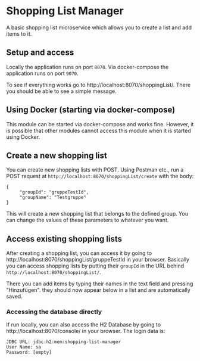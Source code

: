 # Shopping List Manager
A basic shopping list microservice which allows you to create a list and add items to it.

## Setup and access
Locally the application runs on port `8070`.
Via docker-compose the application runs on port `9070`.

To see if everything works go to http://localhost:8070/shoppingList/.
There you should be able to see a simple message.

## Using Docker (starting via docker-compose)
This module can be started via docker-compose and works fine.
However, it is possible that other modules cannot access this module when it is
started using Docker.

## Create a new shopping list
You can create new shopping lists with POST.
Using Postman etc., run a POST request at `http://localhost:8070/shoppingList/create` with the body:
```
{
     "groupId": "gruppeTestId",
     "groupName": "Testgruppe"
}
```
 This will create a new shopping list that belongs to the defined group.
 You can change the values of these parameters to whatever you want.
 
 ## Access existing shopping lists
 After creating a shopping list, you can access it by going to http://localhost:8070/shoppingList/gruppeTestId in your browser.
 Basically you can access shopping lists by putting their `groupId` in the URL behind `http://localhost:8070/shoppingList/`.
 
 There you can add items by typing their names in the text field and pressing "Hinzufügen".
 they should now appear below in a list and are automatically saved.
 
 ### Accessing the database directly
 If run locally, you can also access the H2 Database by going to http://localhost:8070/console/ in your browser.
 The login data is: 
 ```
JDBC URL: jdbc:h2:mem:shopping-list-manager 
User Name: sa
Password: [empty]
```